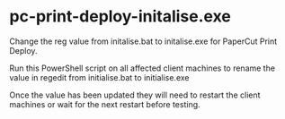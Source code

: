 # pc-print-deploy-initalise.exe
Change the reg value from initalise.bat to initalise.exe for PaperCut Print Deploy. 


Run this PowerShell script on all affected client machines to rename the value in regedit from initialise.bat to initialise.exe 
 
Once the value has been updated they will need to restart the client machines or wait for the next restart before testing. 
